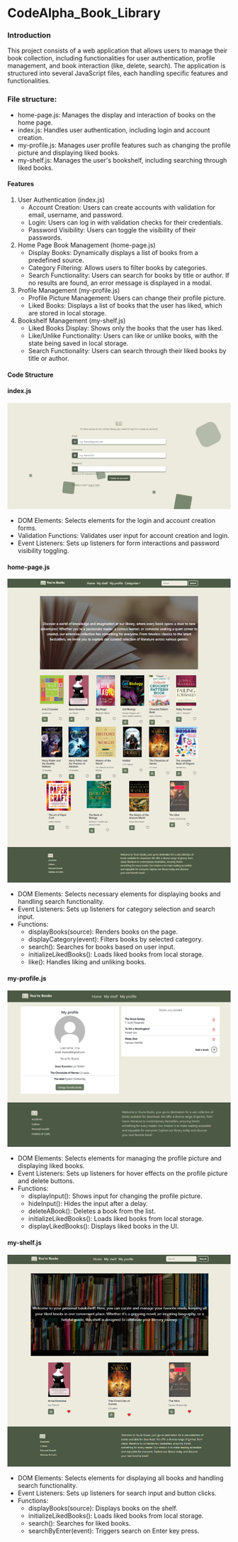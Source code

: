 # CodeAlpha_Book_Library
<h3>Introduction</h3>
<p>
    This project consists of a web application that allows users to manage their book collection, including functionalities for user authentication, profile management, and book interaction (like, delete, search). The application is structured into several JavaScript files, each handling specific features and functionalities.
</p>
<h3>File structure:</h3>
<ul>
    <li>
        home-page.js: Manages the display and interaction of books on the home page.
    </li>
    <li>
        index.js: Handles user authentication, including login and account creation.
    </li>
    <li>
        my-profile.js: Manages user profile features such as changing the profile picture and displaying liked books.
    </li>
    <li>
        my-shelf.js: Manages the user's bookshelf, including searching through liked books.
    </li>
</ul>

<h4>Features</h4>
<ol>
    <li>
        User Authentication (index.js)
        <ul>
            <li>
                Account Creation: Users can create accounts with validation for email, username, and password.
            </li>
            <li>
                Login: Users can log in with validation checks for their credentials.
            </li>
            <li>
                Password Visibility: Users can toggle the visibility of their passwords.
            </li>
        </ul>
    </li>
    <li>
        Home Page Book Management (home-page.js)
        <ul>
            <li>
                Display Books: Dynamically displays a list of books from a predefined source.
            </li>
            <li>
                Category Filtering: Allows users to filter books by categories.
            </li>
            <li>
                Search Functionality: Users can search for books by title or author. If no results are found, an error message is displayed in a modal.
            </li>
        </ul>
    </li>
    <li>
        Profile Management (my-profile.js)
        <ul>
            <li>
                Profile Picture Management: Users can change their profile picture.
            </li>
            <li>
                Liked Books: Displays a list of books that the user has liked, which are stored in local storage.
            </li>
        </ul>
    </li>
    <li>
        Bookshelf Management (my-shelf.js)
        <ul>
            <li>
                Liked Books Display: Shows only the books that the user has liked.
            </li>
            <li>
                Like/Unlike Functionality: Users can like or unlike books, with the state being saved in local storage.
            </li>
            <li>
                Search Functionality: Users can search through their liked books by title or author.
            </li>
        </ul>
    </li>
</ol>

<h4>
    Code Structure
</h4>
<div>
    <h4>index.js</h4>
    <img src="./assets/img/index page.png" style="margin: 0 auto;">
</div>
<ul>
    <li>
        DOM Elements: Selects elements for the login and account creation forms.
    </li>
    <li>
        Validation Functions: Validates user input for account creation and login.
    </li>
    <li>
        Event Listeners: Sets up listeners for form interactions and password visibility toggling.
    </li>
</ul>

<div>
    <h4>home-page.js</h4>
    <img src="./assets/img/home page.png" style="margin: 0 auto;">
</div>
<ul>
    <li>
        DOM Elements: Selects necessary elements for displaying books and handling search functionality.
    </li>
    <li>
        Event Listeners: Sets up listeners for category selection and search input.
    </li>
    <li>
        Functions:
        <ul>
            <li>
                displayBooks(source): Renders books on the page.
            </li>
            <li>
                displayCategory(event): Filters books by selected category.
            </li>
            <li>
                search(): Searches for books based on user input.
            </li>
            <li>
                initializeLikedBooks(): Loads liked books from local storage.
            </li>
            <li>
                like(): Handles liking and unliking books.
            </li>
        </ul>
    </li>
</ul>

<div>
    <h4>my-profile.js</h4>
    <img src="./assets/img/profile page.png" style="margin: 0 auto;">
</div>
<ul>
    <li>
        DOM Elements: Selects elements for managing the profile picture and displaying liked books.
    </li>
    <li>
        Event Listeners: Sets up listeners for hover effects on the profile picture and delete buttons.
    </li>
    <li>
        Functions:
        <ul>
            <li>
                displayInput(): Shows input for changing the profile picture.
            </li>
            <li>
                hideInput(): Hides the input after a delay.
            </li>
            <li>
                deleteABook(): Deletes a book from the list.
            </li>
            <li>
                initializeLikedBooks(): Loads liked books from local storage.
            </li>
            <li>
                displayLikedBooks(): Displays liked books in the UI.
            </li>
        </ul>
    </li>
</ul>

<div>
    <h4>my-shelf.js</h4>
    <img src="./assets/img/favorite books page.png" style="margin: 0 auto;">
</div>
<ul>
    <li>
        DOM Elements: Selects elements for displaying all books and handling search functionality.
    </li>
    <li>
        Event Listeners: Sets up listeners for search input and button clicks.
    </li>
    <li>
        Functions:
        <ul>
            <li>
                displayBooks(source): Displays books on the shelf.
            </li>
            <li>
                initializeLikedBooks(): Loads liked books from local storage.
            </li>
            <li>
                search(): Searches for liked books.
            </li>
            <li>
                searchByEnter(event): Triggers search on Enter key press.
            </li>
        </ul>
    </li>
</ul>